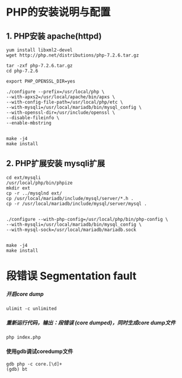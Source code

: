 # PHP的安装说明与配置  

## 1. PHP安装 apache(httpd)
	yum install libxml2-devel 
	wget http://php.net/distributions/php-7.2.6.tar.gz
	
	tar -zxf php-7.2.6.tar.gz
	cd php-7.2.6
	
	export PHP_OPENSSL_DIR=yes

	./configure --prefix=/usr/local/php \
	--with-apxs2=/usr/local/apache/bin/apxs \
	--with-config-file-path=/usr/local/php/etc \
	--with-mysqli=/usr/local/mariadb/bin/mysql_config \
	--with-openssl-dir=/usr/include/openssl \
	--disable-fileinfo \
	--enable-mbstring 
	
	
	make -j4
	make install

## 2. PHP扩展安装 mysqli扩展
	cd ext/mysqli
	/usr/local/php/bin/phpize 
	mkdir ext
	cp -r ../mysqlnd ext/
	cp /usr/local/mariadb/include/mysql/server/*.h .
	cp -r /usr/local/mariadb/include/mysql/server/mysql .
	
	
	./configure --with-php-config=/usr/local/php/bin/php-config \
	--with-mysqli=/usr/local/mariadb/bin/mysql_config \
	--with-mysql-sock=/usr/local/mariadb/mariadb.sock 
	
	
	make -j4
	make install

#	段错误 Segmentation fault

#####	 开启core dump 
	ulimit -c unlimited 
#####	重新运行代码，输出：段错误 (core dumped)，同时生成core dump文件
	php index.php
####	使用gdb调试coredump文件
	gdb php -c core.[\d]+
	(gdb) bt
	